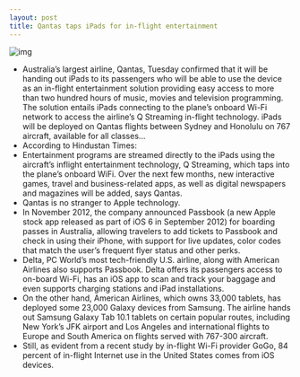 ```yaml
---
layout: post
title: Qantas taps iPads for in-flight entertainment
---
```

![img](http://media.idownloadblog.com/wp-content/uploads/2012/07/QANTAS.jpg)
* Australia’s largest airline, Qantas, Tuesday confirmed that it will be handing out iPads to its passengers who will be able to use the device as an in-flight entertainment solution providing easy access to more than two hundred hours of music, movies and television programming. The solution entails iPads connecting to the plane’s onboard Wi-Fi network to access the airline’s Q Streaming in-flight technology. iPads will be deployed on Qantas flights between Sydney and Honolulu on 767 aircraft, available for all classes…
* According to Hindustan Times:
* Entertainment programs are streamed directly to the iPads using the aircraft’s inflight entertainment technology, Q Streaming, which taps into the plane’s onboard WiFi. Over the next few months, new interactive games, travel and business-related apps, as well as digital newspapers and magazines will be added, says Qantas.
* Qantas is no stranger to Apple technology.
* In November 2012, the company announced Passbook (a new Apple stock app released as part of iOS 6 in September 2012) for boarding passes in Australia, allowing travelers to add tickets to Passbook and check in using their iPhone, with support for live updates, color codes that match the user’s frequent flyer status and other perks.
* Delta, PC World’s most tech-friendly U.S. airline, along with American Airlines also supports Passbook. Delta offers its passengers access to on-board Wi-Fi, has an iOS app to scan and track your baggage and even supports charging stations and iPad installations.
* On the other hand, American Airlines, which owns 33,000 tablets, has deployed some 23,000 Galaxy devices from Samsung. The airline hands out Samsung Galaxy Tab 10.1 tablets on certain popular routes, including New York’s JFK airport and Los Angeles and international flights to Europe and South America on flights served with 767-300 aircraft.
* Still, as evident from a recent study by in-flight Wi-Fi provider GoGo, 84 percent of in-flight Internet use in the United States comes from iOS devices.

